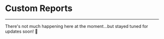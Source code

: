 # Custom Reports

---

There's not much happening here at the moment...but stayed tuned for updates soon! :rabbit:

